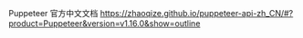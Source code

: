 Puppeteer 官方中文文档  https://zhaoqize.github.io/puppeteer-api-zh_CN/#?product=Puppeteer&version=v1.16.0&show=outline
